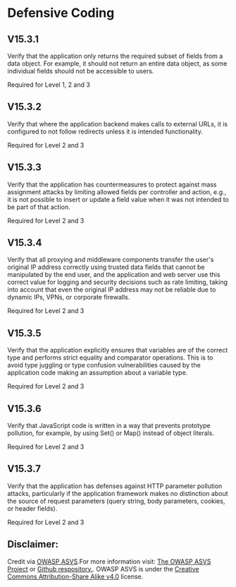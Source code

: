 #  Defensive Coding
## V15.3.1

Verify that the application only returns the required subset of fields from a data object. For example, it should not return an entire data object, as some individual fields should not be accessible to users.

Required for Level 1, 2 and 3

## V15.3.2

Verify that where the application backend makes calls to external URLs, it is configured to not follow redirects unless it is intended functionality.

Required for Level 2 and 3

## V15.3.3

Verify that the application has countermeasures to protect against mass assignment attacks by limiting allowed fields per controller and action, e.g., it is not possible to insert or update a field value when it was not intended to be part of that action.

Required for Level 2 and 3

## V15.3.4

Verify that all proxying and middleware components transfer the user's original IP address correctly using trusted data fields that cannot be manipulated by the end user, and the application and web server use this correct value for logging and security decisions such as rate limiting, taking into account that even the original IP address may not be reliable due to dynamic IPs, VPNs, or corporate firewalls.

Required for Level 2 and 3

## V15.3.5

Verify that the application explicitly ensures that variables are of the correct type and performs strict equality and comparator operations. This is to avoid type juggling or type confusion vulnerabilities caused by the application code making an assumption about a variable type.

Required for Level 2 and 3

## V15.3.6

Verify that JavaScript code is written in a way that prevents prototype pollution, for example, by using Set() or Map() instead of object literals.

Required for Level 2 and 3

## V15.3.7

Verify that the application has defenses against HTTP parameter pollution attacks, particularly if the application framework makes no distinction about the source of request parameters (query string, body parameters, cookies, or header fields).

Required for Level 2 and 3

## Disclaimer:

Credit via [OWASP ASVS](https://owasp.org/www-project-application-security-verification-standard/).For more information visit: [The OWASP ASVS Project](https://owasp.org/www-project-application-security-verification-standard/) or [Github respository.](https://github.com/OWASP/ASVS). OWASP ASVS is under the [Creative Commons Attribution-Share Alike v4.0](https://github.com/OWASP/ASVS/blob/v5.0.0/LICENSE.md) license.

